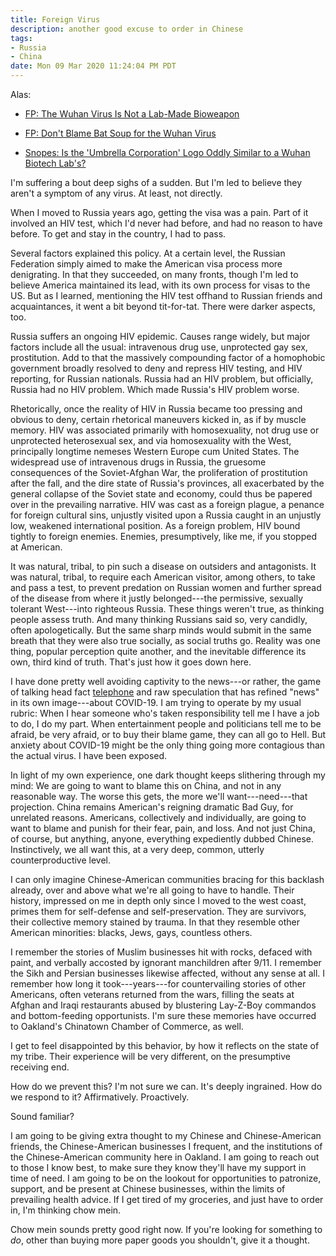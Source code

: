```yaml
---
title: Foreign Virus
description: another good excuse to order in Chinese
tags:
- Russia
- China
date: Mon 09 Mar 2020 11:24:04 PM PDT
---
```


Alas:

- [FP: The Wuhan Virus Is Not a Lab-Made Bioweapon](https://foreignpolicy.com/2020/01/29/coronavirus-china-lab-mortality-virology-wuhan-virus-not-bioweapon/)

- [FP: Don't Blame Bat Soup for the Wuhan Virus](https://foreignpolicy.com/2020/01/27/dont-blame-bat-soup-for-the-wuhan-virus/)

- [Snopes: Is the 'Umbrella Corporation' Logo Oddly Similar to a Wuhan Biotech Lab's?](https://www.snopes.com/fact-check/resident-evil-umbrella-coronavirus/?collection-id=238774)

I'm suffering a bout deep sighs of a sudden.  But I'm led to believe they aren't a symptom of any virus.  At least, not directly.

When I moved to Russia years ago, getting the visa was a pain.  Part of it involved an HIV test, which I'd never had before, and had no reason to have before.  To get and stay in the country, I had to pass.

Several factors explained this policy.  At a certain level, the Russian Federation simply aimed to make the American visa process more denigrating.  In that they succeeded, on many fronts, though I'm led to believe America maintained its lead, with its own process for visas  to the US.  But as I learned, mentioning the HIV test offhand to Russian friends and acquaintances, it went a bit beyond tit-for-tat.  There were darker aspects, too.

Russia suffers an ongoing HIV epidemic.  Causes range widely, but major factors include all the usual: intravenous drug use, unprotected gay sex, prostitution.  Add to that the massively compounding factor of a homophobic government broadly resolved to deny and repress HIV testing, and HIV reporting, for Russian nationals.  Russia had an HIV problem, but officially, Russia had no HIV problem.  Which made Russia's HIV problem worse.

Rhetorically, once the reality of HIV in Russia became too pressing and obvious to deny, certain rhetorical maneuvers kicked in, as if by muscle memory.  HIV was associated primarily with homosexuality, not drug use or unprotected heterosexual sex, and via homosexuality with the West, principally longtime nemeses Western Europe cum United States.  The widespread use of intravenous drugs in Russia, the gruesome consequences of the Soviet-Afghan War, the proliferation of prostitution after the fall, and the dire state of Russia's provinces, all exacerbated by the general collapse of the Soviet state and economy, could thus be papered over in the prevailing narrative.  HIV was cast as a foreign plague, a penance for foreign cultural sins, unjustly visited upon a Russia caught in an unjustly low, weakened international position.  As a foreign problem, HIV bound tightly to foreign enemies.  Enemies, presumptively, like me, if you stopped at American.

It was natural, tribal, to pin such a disease on outsiders and antagonists.  It was natural, tribal, to require each American visitor, among others, to take and pass a test, to prevent predation on Russian women and further spread of the disease from where it justly belonged---the permissive, sexually tolerant West---into righteous Russia.  These things weren't true, as thinking people assess truth.  And many thinking Russians said so, very candidly, often apologetically.  But the same sharp minds would submit in the same breath that they were also true socially, as social truths go.  Reality was one thing, popular perception quite another, and the inevitable difference its own, third kind of truth.  That's just how it goes down here.

I have done pretty well avoiding captivity to the news---or rather, the game of talking head fact [telephone](https://en.wikipedia.org/wiki/Chinese_whispers) and raw speculation that has refined "news" in its own image---about COVID-19.  I am trying to operate by my usual rubric:  When I hear someone who's taken responsibility tell me I have a job to do, I do my part.  When entertainment people and politicians tell me to be afraid, be very afraid, or to buy their blame game, they can all go to Hell.  But anxiety about COVID-19 might be the only thing going more contagious than the actual virus.  I have been exposed.

In light of my own experience, one dark thought keeps slithering through my mind:  We are going to want to blame this on China, and not in any reasonable way.  The worse this gets, the more we'll want---need---that projection.  China remains American's reigning dramatic Bad Guy, for unrelated reasons.  Americans, collectively and individually, are going to want to blame and punish for their fear, pain, and loss.  And not just China, of course, but anything, anyone, everything expediently dubbed Chinese.  Instinctively, we all want this, at a very deep, common, utterly counterproductive level.

I can only imagine Chinese-American communities bracing for this backlash already, over and above what we're all going to have to handle.  Their history, impressed on me in depth only since I moved to the west coast, primes them for self-defense and self-preservation.  They are survivors, their collective memory stained by trauma.  In that they resemble other American minorities: blacks, Jews, gays, countless others.

I remember the stories of Muslim businesses hit with rocks, defaced with paint, and verbally accosted by ignorant manchildren after 9/11.  I remember the Sikh and Persian businesses likewise affected, without any sense at all.  I remember how long it took---years---for countervailing stories of other Americans, often veterans returned from the wars, filling the seats at Afghan and Iraqi restaurants abused by blustering Lay-Z-Boy commandos and bottom-feeding opportunists.  I'm sure these memories have occurred to Oakland's Chinatown Chamber of Commerce, as well.

I get to feel disappointed by this behavior, by how it reflects on the state of my tribe.  Their experience will be very different, on the presumptive receiving end.

How do we prevent this?  I'm not sure we can.  It's deeply ingrained.  How do we respond to it?  Affirmatively.  Proactively.

Sound familiar?

I am going to be giving extra thought to my Chinese and Chinese-American friends, the Chinese-American businesses I frequent, and the institutions of the Chinese-American community here in Oakland.  I am going to reach out to those I know best, to make sure they know they'll have my support in time of need.  I am going to be on the lookout for opportunities to patronize, support, and be present at Chinese businesses, within the limits of prevailing health advice.  If I get tired of my groceries, and just have to order in, I'm thinking chow mein.

Chow mein sounds pretty good right now.  If you're looking for something to _do_, other than buying more paper goods you shouldn't, give it a thought.
